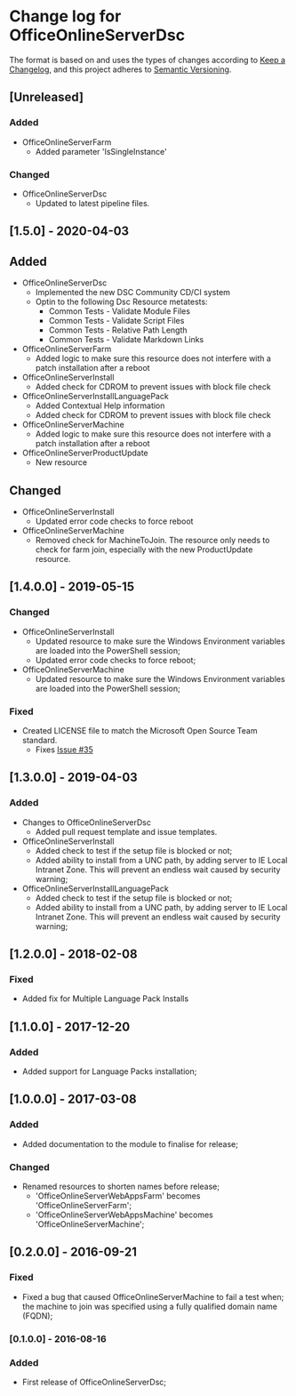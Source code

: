 # Change log for OfficeOnlineServerDsc

The format is based on and uses the types of changes according to [Keep a Changelog](https://keepachangelog.com/en/1.0.0/),
and this project adheres to [Semantic Versioning](https://semver.org/spec/v2.0.0.html).

## [Unreleased]

### Added

- OfficeOnlineServerFarm
  - Added parameter 'IsSingleInstance'

### Changed

- OfficeOnlineServerDsc
  - Updated to latest pipeline files.

## [1.5.0] - 2020-04-03

## Added

- OfficeOnlineServerDsc
  - Implemented the new DSC Community CD/CI system
  - Optin to the following Dsc Resource metatests:
    - Common Tests - Validate Module Files
    - Common Tests - Validate Script Files
    - Common Tests - Relative Path Length
    - Common Tests - Validate Markdown Links
- OfficeOnlineServerFarm
  - Added logic to make sure this resource does not interfere with
    a patch installation after a reboot
- OfficeOnlineServerInstall
  - Added check for CDROM to prevent issues with block file check
- OfficeOnlineServerInstallLanguagePack
  - Added Contextual Help information
  - Added check for CDROM to prevent issues with block file check
- OfficeOnlineServerMachine
  - Added logic to make sure this resource does not interfere with
    a patch installation after a reboot
- OfficeOnlineServerProductUpdate
  - New resource

## Changed

- OfficeOnlineServerInstall
  - Updated error code checks to force reboot
- OfficeOnlineServerMachine
  - Removed check for MachineToJoin. The resource only needs to check
    for farm join, especially with the new ProductUpdate resource.

## [1.4.0.0] - 2019-05-15

### Changed

- OfficeOnlineServerInstall
  - Updated resource to make sure the Windows Environment
    variables are loaded into the PowerShell session;
  - Updated error code checks to force reboot;
- OfficeOnlineServerMachine
  - Updated resource to make sure the Windows Environment
    variables are loaded into the PowerShell session;

### Fixed

- Created LICENSE file to match the Microsoft Open Source Team standard.
  - Fixes [Issue #35](https://github.com/PowerShell/OfficeOnlineServerDsc/issues/35)

## [1.3.0.0] - 2019-04-03

### Added

- Changes to OfficeOnlineServerDsc
  - Added pull request template and issue templates.
- OfficeOnlineServerInstall
  - Added check to test if the setup file is blocked or not;
  - Added ability to install from a UNC path, by adding server
    to IE Local Intranet Zone. This will prevent an endless wait
    caused by security warning;
- OfficeOnlineServerInstallLanguagePack
  - Added check to test if the setup file is blocked or not;
  - Added ability to install from a UNC path, by adding server
    to IE Local Intranet Zone. This will prevent an endless wait
    caused by security warning;

## [1.2.0.0] - 2018-02-08

### Fixed

- Added fix for Multiple Language Pack Installs

## [1.1.0.0] - 2017-12-20

### Added

- Added support for Language Packs installation;

## [1.0.0.0] - 2017-03-08

### Added

- Added documentation to the module to finalise for release;

### Changed

- Renamed resources to shorten names before release;
  - 'OfficeOnlineServerWebAppsFarm' becomes 'OfficeOnlineServerFarm';
  - 'OfficeOnlineServerWebAppsMachine' becomes 'OfficeOnlineServerMachine';

## [0.2.0.0] - 2016-09-21

### Fixed

- Fixed a bug that caused OfficeOnlineServerMachine to fail a test when;
  the machine to join was specified using a fully qualified domain name (FQDN);

### [0.1.0.0] - 2016-08-16

### Added

- First release of OfficeOnlineServerDsc;
